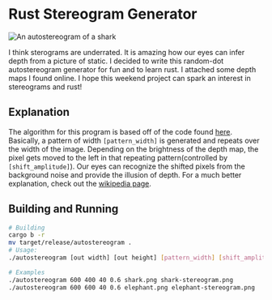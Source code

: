 # Rust Stereogram Generator
![An autostereogram of a shark](stereogram.png)

I think sterograms are underrated. It is amazing how our eyes can infer depth from a picture of static. I decided to write this random-dot autostereogram generator for fun and to learn rust. I attached some depth maps I found online. I hope this weekend project can spark an interest in stereograms and rust!

## Explanation

The algorithm for this program is based off of the code found [here](https://flothesof.github.io/making-stereograms-Python.html). Basically, a pattern of width ```[pattern_width]``` is generated and repeats over the width of the image. Depending on the brightness of the depth map, the pixel gets moved to the left in that repeating pattern(controlled by ```[shift_amplitude]```). Our eyes can recognize the shifted pixels from the background noise and provide the illusion of depth. For a much better explanation, check out the [wikipedia page](https://en.wikipedia.org/wiki/Autostereogram).

## Building and Running

```bash
# Building
cargo b -r
mv target/release/autostereogram .
# Usage:
./autostereogram [out width] [out height] [pattern_width] [shift_amplitude] [depthmap] [output name]

# Examples
./autostereogram 600 400 40 0.6 shark.png shark-stereogram.png
./autostereogram 600 600 40 0.6 elephant.png elephant-stereogram.png
```

